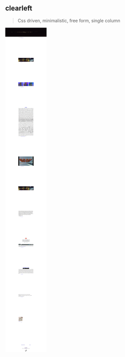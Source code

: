 ## clearleft
> Css driven, minimalistic, free form, single column

![Screenshot](/screenshot.jpg?raw=true "Screenshot")
